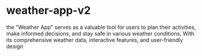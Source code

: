 # weather-app-v2
the "Weather App" serves as a valuable tool for users to plan their activities, make informed decisions, and stay safe in various weather conditions, With its comprehensive weather data, interactive features, and user-friendly design
